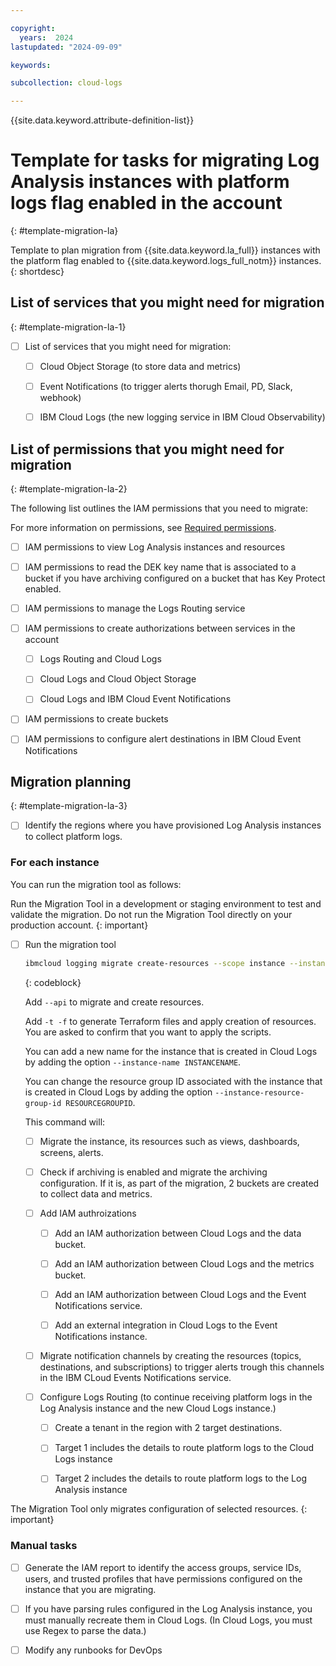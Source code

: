 ```yaml
---

copyright:
  years:  2024
lastupdated: "2024-09-09"

keywords:

subcollection: cloud-logs

---
```


{{site.data.keyword.attribute-definition-list}}

# Template for tasks for migrating Log Analysis instances with platform logs flag enabled in the account
{: #template-migration-la}

Template to plan migration from {{site.data.keyword.la_full}} instances with the platform flag enabled to {{site.data.keyword.logs_full_notm}} instances.
{: shortdesc}

## List of services that you might need for migration
{: #template-migration-la-1}

- [ ] List of services that you might need for migration:

    - [ ] Cloud Object Storage (to store data and metrics)

    - [ ] Event Notifications (to trigger alerts thorugh Email, PD, Slack, webhook)

    - [ ] IBM Cloud Logs (the new logging service in IBM Cloud Observability)

## List of permissions that you might need for migration
{: #template-migration-la-2}

The following list outlines the IAM permissions that you need to migrate:

For more information on permissions, see [Required permissions](/docs/cloud-logs?topic=cloud-logs-migration-permissions).

- [ ] IAM permissions to view Log Analysis instances and resources

- [ ] IAM permissions to read the DEK key name that is associated to a bucket if you have archiving configured on a bucket that has Key Protect enabled.

- [ ] IAM permissions to manage the Logs Routing service

- [ ] IAM permissions to create authorizations between services in the account

    - [ ] Logs Routing and Cloud Logs

    - [ ] Cloud Logs and Cloud Object Storage

     - [ ] Cloud Logs and IBM Cloud Event Notifications

- [ ] IAM permissions to create buckets

- [ ]  IAM permissions to configure alert destinations in IBM Cloud Event Notifications

## Migration planning
{: #template-migration-la-3}

- [ ] Identify the regions where you have provisioned Log Analysis instances to collect platform logs.

### For each instance

You can run the migration tool as follows:

Run the Migration Tool in a development or staging environment to test and validate the migration. Do not run the Migration Tool directly on your production account.
{: important}

- [ ] Run the migration tool

    ```sh
    ibmcloud logging migrate create-resources --scope instance --instance-crn xxx --platform --ingestion-key xxxxx [--instance-name INSTANCENAME] [--instance-resource-group-id RESOURCEGROUPID]
    ```
    {: codeblock}

    Add `--api` to migrate and create resources.

    Add `-t -f` to generate Terraform files and apply creation of resources. You are asked to confirm that you want to apply the scripts.

    You can add a new name for the instance that is created in Cloud Logs by adding the option `--instance-name INSTANCENAME`.

    You can change the resource group ID associated with the instance that is created in Cloud Logs by adding the option `--instance-resource-group-id RESOURCEGROUPID`.

    This command will:

    - [ ] Migrate the instance, its resources such as views, dashboards, screens, alerts.

    - [ ] Check if archiving is enabled and migrate the archiving configuration. If it is, as part of the migration, 2 buckets are created to collect data and metrics.

    - [ ] Add IAM authroizations

        - [ ] Add an IAM authorization between Cloud Logs and the data bucket.

        - [ ] Add an IAM authorization between Cloud Logs and the metrics bucket.

        - [ ] Add an IAM authorization between Cloud Logs and the Event Notifications service.

        - [ ]  Add an external integration in Cloud Logs to the Event Notifications instance.

    - [ ] Migrate notification channels by creating the resources (topics, destinations, and subscriptions) to trigger alerts trough this channels in the IBM CLoud Events Notifications service.

    - [ ] Configure Logs Routing (to continue receiving platform logs in the Log Analysis instance and the new Cloud Logs instance.)

        - [ ]  Create a tenant in the region with 2 target destinations.

        - [ ]  Target 1 includes the details to route platform logs to the Cloud Logs instance

        - [ ]  Target 2 includes the details to route platform logs to the Log Analysis instance

The Migration Tool only migrates configuration of selected resources.
{: important}

### Manual tasks

- [ ] Generate the IAM report to identify the access groups, service IDs, users, and trusted profiles that have permissions configured on the instance that you are migrating.

- [ ] If you have parsing rules configured in the Log Analysis instance, you must manually recreate them in Cloud Logs. (In Cloud Logs, you must use Regex to parse the data.)

- [ ] Modify any runbooks for DevOps
